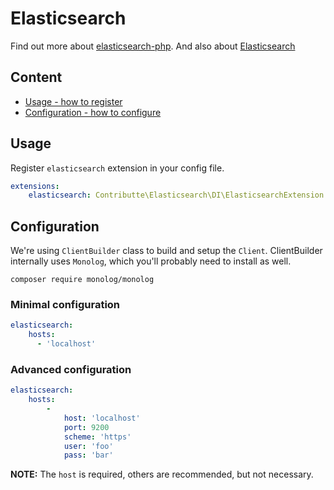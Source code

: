 # Elasticsearch

Find out more about [elasticsearch-php](https://github.com/elastic/elasticsearch-php). And also about [Elasticsearch](https://www.elastic.co/guide/en/elasticsearch/client/php-api/5.0/index.html)

## Content

- [Usage - how to register](#usage)
- [Configuration - how to configure](#configuration)

## Usage

Register `elasticsearch` extension in your config file.

```yaml
extensions:
    elasticsearch: Contributte\Elasticsearch\DI\ElasticsearchExtension
```

## Configuration

We're using `ClientBuilder` class to build and setup the `Client`. ClientBuilder internally uses `Monolog`, which you'll probably need to install as well.

```
composer require monolog/monolog
```

### Minimal configuration

```yaml
elasticsearch:
    hosts:
      - 'localhost'
```

### Advanced configuration

```yaml
elasticsearch:
    hosts:
        -
            host: 'localhost'
            port: 9200
            scheme: 'https'
            user: 'foo'
            pass: 'bar'
```

**NOTE:** The `host` is required, others are recommended, but not necessary.
